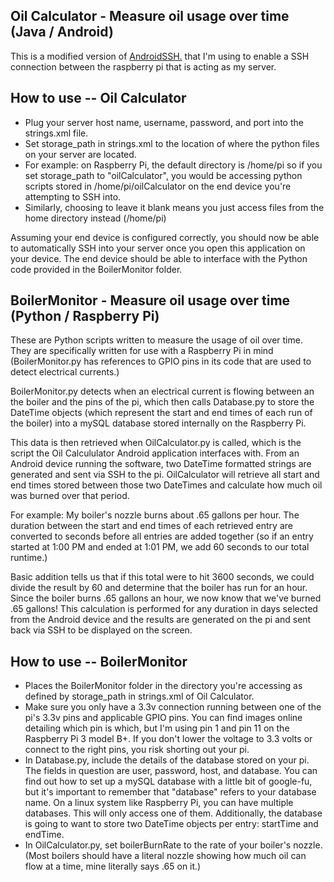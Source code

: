 ## Oil Calculator - Measure oil usage over time (Java / Android)

This is a modified version of [AndroidSSH.](https://github.com/jonghough/AndroidSSH) 
that I'm using to enable a SSH connection between the raspberry pi that is acting as my server. 

## How to use -- Oil Calculator
* Plug your server host name, username, password, and port into the strings.xml file. 
* Set storage_path in strings.xml to the location of where the python files on your server are located. 
* For example: on Raspberry Pi, the default directory is /home/pi so if you set storage_path to "oilCalculator", 
you would be accessing python scripts stored in /home/pi/oilCalculator on the end device you're attempting to SSH into.
* Similarly, choosing to leave it blank means you just access files from the home directory instead (/home/pi)

Assuming your end device is configured correctly, you should now be able to automatically SSH into your server once you open this application on your device.
The end device should be able to interface with the Python code provided in the BoilerMonitor folder. 

## BoilerMonitor - Measure oil usage over time (Python / Raspberry Pi)

These are Python scripts written to measure the usage of oil over time. 
They are specifically written for use with a Raspberry Pi in mind (BoilerMonitor.py has references to GPIO pins in its code that are used to detect electrical currents.)

BoilerMonitor.py detects when an electrical current is flowing between an the boiler and the pins of the pi, 
which then calls Database.py to store the DateTime objects (which represent the start and end times of each run of the boiler) 
into a mySQL database stored internally on the Raspberry Pi. 

This data is then retrieved when OilCalculator.py is called, which is the script the Oil Calcululator Android application interfaces with. 
From an Android device running the software, two DateTime formatted strings are generated and sent via SSH to the pi. 
OilCalculator will retrieve all start and end times stored between those two DateTimes and calculate how much oil was burned over that period.

For example: My boiler's nozzle burns about .65 gallons per hour. 
The duration between the start and end times of each retrieved entry are converted to seconds before all entries are added together 
(so if an entry started at 1:00 PM and ended at 1:01 PM, we add 60 seconds to our total runtime.)
 
Basic addition tells us that if this total were to hit 3600 seconds, we could divide the result by 60 and determine that the boiler has run for an hour. 
Since the boiler burns .65 gallons an hour, we now know that we've burned .65 gallons! 
This calculation is performed for any duration in days selected from the Android device and the results are generated on the pi and sent back via SSH to be displayed on the screen.

## How to use -- BoilerMonitor
* Places the BoilerMonitor folder in the directory you're accessing as defined by storage_path in strings.xml of Oil Calculator.
* Make sure you only have a 3.3v connection running between one of the pi's 3.3v pins and applicable GPIO pins. 
You can find images online detailing which pin is which, but I'm using pin 1 and pin 11 on the Raspberry Pi 3 model B+. 
If you don't lower the voltage to 3.3 volts or connect to the right pins, you risk shorting out your pi.
* In Database.py, include the details of the database stored on your pi. The fields in question are user, password, host, and database. 
You can find out how to set up a mySQL database with a little bit of google-fu, but it's important to remember that "database" refers to your database name. 
On a linux system like Raspberry Pi, you can have multiple databases. This will only access one of them.
Additionally, the database is going to want to store two DateTime objects per entry: startTime and endTime.  
* In OilCalculator.py, set boilerBurnRate to the rate of your boiler's nozzle. 
(Most boilers should have a literal nozzle showing how much oil can flow at a time, mine literally says .65 on it.)